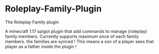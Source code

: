 # Roleplay-Family-Plugin
The Roleplay Family plugin

A minecraft 1.17 spigot plugin that add commands to manage (roleplay) family members.
Currently supports maximum once of each family members.
the families are synced ! This means a son of a player sees that player as a father inside the plugin !
